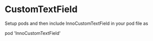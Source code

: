 # CustomTextField

Setup pods and then 
include InnoCustomTextField in your pod file as

pod 'InnoCustomTextField'
